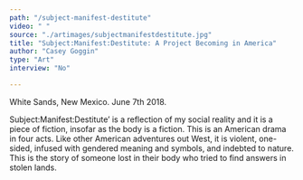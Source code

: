 ```yaml
---
path: "/subject-manifest-destitute"
video: " "
source: "./artimages/subjectmanifestdestitute.jpg"
title: "Subject:Manifest:Destitute: A Project Becoming in America"
author: "Casey Goggin"
type: "Art"
interview: "No"

---
```


White Sands, New Mexico. June 7th 2018.

Subject:Manifest:Destitute’ is a reflection of my social reality and it is a piece of fiction, insofar as the body is a fiction. This is an American drama in four acts. Like other American adventures out West, it is violent, one-sided, infused with gendered meaning and symbols, and indebted to nature. This is the story of someone lost in their body who tried to find answers in stolen lands.
